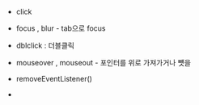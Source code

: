 - click
- focus , blur - tab으로  focus
- dblclick : 더블클릭
- mouseover , mouseout - 포인터를 위로 가져가거나 뻇을

- removeEventListener()

- 